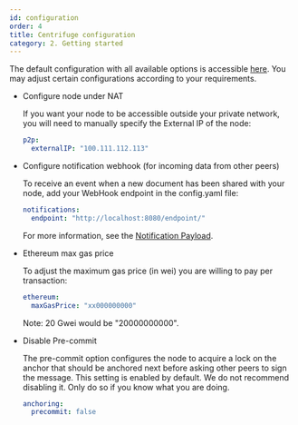 ```yaml
---
id: configuration
order: 4
title: Centrifuge configuration
category: 2. Getting started
---
```


The default configuration with all available options is accessible [here](https://github.com/centrifuge/go-centrifuge/blob/develop/build/configs/default_config.yaml). You may adjust certain configurations according to your requirements.

* Configure node under NAT

  If you want your node to be accessible outside your private network, you will need to manually specify the External IP of the node:

  ```yaml
  p2p:
    externalIP: "100.111.112.113"
  ```

* Configure notification webhook (for incoming data from other peers)

  To receive an event when a new document has been shared with your node, add your WebHook endpoint in the config.yaml file:

  ```yaml
  notifications:
    endpoint: "http://localhost:8080/endpoint/"
  ```

  For more information, see the [Notification Payload](https://centrifuge-os-node-api.api-docs.io/0.0.3/dummy/Gbku2Joxnodad8i2J).
  
* Ethereum max gas price

  To adjust the maximum gas price (in wei) you are willing to pay per transaction:
    
  ```yaml
  ethereum:
    maxGasPrice: "xx000000000"
  ```
  
  Note: 20 Gwei would be "20000000000".
    
* Disable Pre-commit

    The pre-commit option configures the node to acquire a lock on the anchor that should be anchored next before asking other peers to sign the message. This setting is enabled by default. We do not recommend disabling it. Only do so if you know what you are doing.
  
    ```yaml
  anchoring:
      precommit: false
    ```
